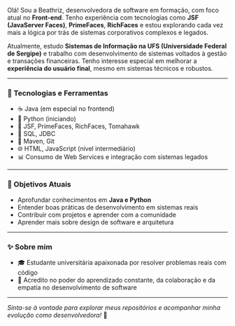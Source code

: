 Olá! Sou a Beathriz, desenvolvedora de software em formação, com foco atual no **Front-end**. Tenho experiência com tecnologias como **JSF (JavaServer Faces)**, **PrimeFaces**, **RichFaces** e estou explorando cada vez mais a lógica por trás de sistemas corporativos complexos e legados.

Atualmente, estudo **Sistemas de Informação na UFS (Universidade Federal de Sergipe)** e trabalho com desenvolvimento de sistemas voltados à gestão e transações financeiras. Tenho interesse especial em melhorar a **experiência do usuário final**, mesmo em sistemas técnicos e robustos.

---

### 💼 Tecnologias e Ferramentas
- ☕ Java (em especial no frontend)
- 🐍 Python (iniciando)
- 📄 JSF, PrimeFaces, RichFaces, Tomahawk
- 🐘 SQL, JDBC
- 🧰 Maven, Git
- 🌐 HTML, JavaScript (nível intermediário)
- 📊 Consumo de Web Services e integração com sistemas legados

---

### 🎯 Objetivos Atuais
- Aprofundar conhecimentos em **Java e Python**
- Entender boas práticas de desenvolvimento em sistemas reais
- Contribuir com projetos e aprender com a comunidade
- Aprender mais sobre design de software e arquitetura

---

### ✨ Sobre mim
- 🎓 Estudante universitária apaixonada por resolver problemas reais com código
- 🧩 Acredito no poder do aprendizado constante, da colaboração e da empatia no desenvolvimento de software

---

_Sinta-se à vontade para explorar meus repositórios e acompanhar minha evolução como desenvolvedora!_ 🚀


